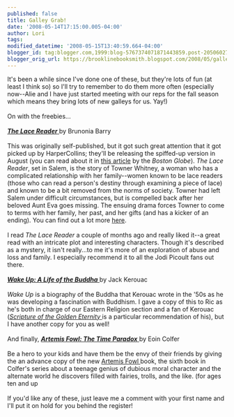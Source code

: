```yaml
---
published: false
title: Galley Grab!
date: '2008-05-14T17:15:00.005-04:00'
author: Lori
tags: 
modified_datetime: '2008-05-15T13:40:59.664-04:00'
blogger_id: tag:blogger.com,1999:blog-5767374071871443859.post-2050602785624804014
blogger_orig_url: https://brooklinebooksmith.blogspot.com/2008/05/galley-grab.html
---
```


It's been a while since I've done one of these, but they're lots of fun (at least I think so) so I'll try to remember to do them more often (especially now--Alie and I have just started meeting with our reps for the fall season which means they bring lots of new galleys for us. Yay!)<br /><br />On with the freebies...<br /><br /><a href="https://brookline.booksense.com/NASApp/store/Product?s=showproduct&amp;isbn=9780061624766"><strong><em>The Lace Reader</em></strong> </a>by Brunonia Barry<br /><br />This was originally self-published, but it got such great attention that it got picked up by HarperCollins; they'll be releasing the spiffed-up version in August (you can read about it in <a href="https://www.boston.com/ae/books/articles/2008/01/13/salem_author_self_publishes_herself_into_a_novel_2m_payday/">this article</a> by the <em>Boston Globe</em>). <em>The Lace Reader</em>, set in Salem, is the story of Towner Whitney, a woman who has a complicated relationship with her family--women known to be lace readers (those who can read a person's destiny through examining a piece of lace) and known to be a bit removed from the norms of society. Towner had left Salem under difficult circumstances, but is compelled back after her beloved Aunt Eva goes missing. The ensuing drama forces Towner to come to terms with her family, her past, and her gifts (and has a kicker of an ending). You can find out a lot more <a href="https://www.lacereader.com/">here</a>.<br /><br />I read <em>The Lace Reader</em> a couple of months ago and really liked it--a great read with an intricate plot and interesting characters. Though it's described as a mystery, it isn't really...to me it's more of an exploration of abuse and loss and family. I especially recommend it to all the Jodi Picoult fans out there.<br /><br /><a href="https://brookline.booksense.com/NASApp/store/Product?s=showproduct&amp;isbn=9780670019571"><strong><em>Wake Up: A Life of the Buddha</em></strong> </a>by Jack Kerouac<br /><br /><em>Wake Up</em> is a biography of the Buddha that Kerouac wrote in the '50s as he was developing a fascination with Buddhism. I gave a copy of this to Ric as he's both in charge of our Eastern Religion section and a fan of Kerouac (<a href="https://brookline.booksense.com/NASApp/store/Product?s=showproduct&amp;isbn=9780872862913"><em>Scripture of the Golden Eternity</em> </a>is a particular recommendation of his), but I have another copy for you as well!<br /><br />And finally, <a href="https://brookline.booksense.com/NASApp/store/Product?s=showproduct&amp;isbn=9781423108368"><strong><em>Artemis Fowl: The Time Paradox</em></strong> </a>by Eoin Colfer<br /><br />Be a hero to your kids and have them be the envy of their friends by giving the an advance copy of the new <a href="https://www.artemisfowl.com/">Artemis Fowl </a>book, the sixth book in Colfer's series about a teenage genius of dubious moral character and the alternate world he discovers filled with fairies, trolls, and the like. (for ages ten and up<br /><br />If you'd like any of these, just leave me a comment with your first name and I'll put it on hold for you behind the register!